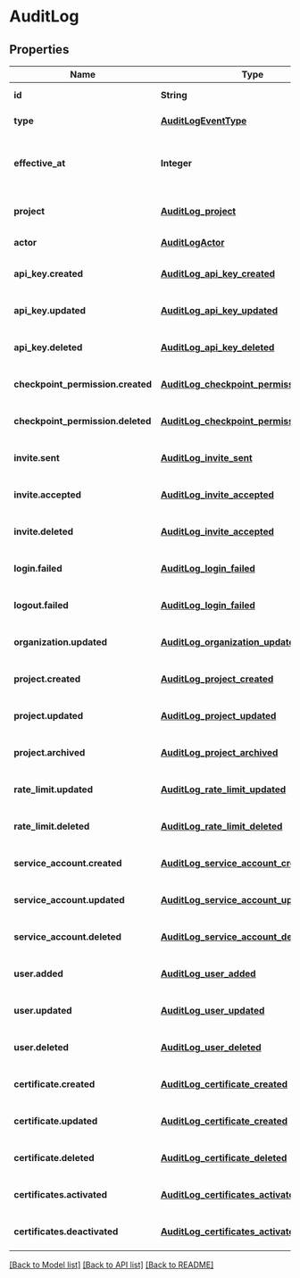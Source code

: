 # AuditLog
## Properties

| Name | Type | Description | Notes |
|------------ | ------------- | ------------- | -------------|
| **id** | **String** | The ID of this log. | [default to null] |
| **type** | [**AuditLogEventType**](AuditLogEventType.md) |  | [default to null] |
| **effective\_at** | **Integer** | The Unix timestamp (in seconds) of the event. | [default to null] |
| **project** | [**AuditLog_project**](AuditLog_project.md) |  | [optional] [default to null] |
| **actor** | [**AuditLogActor**](AuditLogActor.md) |  | [default to null] |
| **api\_key.created** | [**AuditLog_api_key_created**](AuditLog_api_key_created.md) |  | [optional] [default to null] |
| **api\_key.updated** | [**AuditLog_api_key_updated**](AuditLog_api_key_updated.md) |  | [optional] [default to null] |
| **api\_key.deleted** | [**AuditLog_api_key_deleted**](AuditLog_api_key_deleted.md) |  | [optional] [default to null] |
| **checkpoint\_permission.created** | [**AuditLog_checkpoint_permission_created**](AuditLog_checkpoint_permission_created.md) |  | [optional] [default to null] |
| **checkpoint\_permission.deleted** | [**AuditLog_checkpoint_permission_deleted**](AuditLog_checkpoint_permission_deleted.md) |  | [optional] [default to null] |
| **invite.sent** | [**AuditLog_invite_sent**](AuditLog_invite_sent.md) |  | [optional] [default to null] |
| **invite.accepted** | [**AuditLog_invite_accepted**](AuditLog_invite_accepted.md) |  | [optional] [default to null] |
| **invite.deleted** | [**AuditLog_invite_accepted**](AuditLog_invite_accepted.md) |  | [optional] [default to null] |
| **login.failed** | [**AuditLog_login_failed**](AuditLog_login_failed.md) |  | [optional] [default to null] |
| **logout.failed** | [**AuditLog_login_failed**](AuditLog_login_failed.md) |  | [optional] [default to null] |
| **organization.updated** | [**AuditLog_organization_updated**](AuditLog_organization_updated.md) |  | [optional] [default to null] |
| **project.created** | [**AuditLog_project_created**](AuditLog_project_created.md) |  | [optional] [default to null] |
| **project.updated** | [**AuditLog_project_updated**](AuditLog_project_updated.md) |  | [optional] [default to null] |
| **project.archived** | [**AuditLog_project_archived**](AuditLog_project_archived.md) |  | [optional] [default to null] |
| **rate\_limit.updated** | [**AuditLog_rate_limit_updated**](AuditLog_rate_limit_updated.md) |  | [optional] [default to null] |
| **rate\_limit.deleted** | [**AuditLog_rate_limit_deleted**](AuditLog_rate_limit_deleted.md) |  | [optional] [default to null] |
| **service\_account.created** | [**AuditLog_service_account_created**](AuditLog_service_account_created.md) |  | [optional] [default to null] |
| **service\_account.updated** | [**AuditLog_service_account_updated**](AuditLog_service_account_updated.md) |  | [optional] [default to null] |
| **service\_account.deleted** | [**AuditLog_service_account_deleted**](AuditLog_service_account_deleted.md) |  | [optional] [default to null] |
| **user.added** | [**AuditLog_user_added**](AuditLog_user_added.md) |  | [optional] [default to null] |
| **user.updated** | [**AuditLog_user_updated**](AuditLog_user_updated.md) |  | [optional] [default to null] |
| **user.deleted** | [**AuditLog_user_deleted**](AuditLog_user_deleted.md) |  | [optional] [default to null] |
| **certificate.created** | [**AuditLog_certificate_created**](AuditLog_certificate_created.md) |  | [optional] [default to null] |
| **certificate.updated** | [**AuditLog_certificate_created**](AuditLog_certificate_created.md) |  | [optional] [default to null] |
| **certificate.deleted** | [**AuditLog_certificate_deleted**](AuditLog_certificate_deleted.md) |  | [optional] [default to null] |
| **certificates.activated** | [**AuditLog_certificates_activated**](AuditLog_certificates_activated.md) |  | [optional] [default to null] |
| **certificates.deactivated** | [**AuditLog_certificates_activated**](AuditLog_certificates_activated.md) |  | [optional] [default to null] |

[[Back to Model list]](../README.md#documentation-for-models) [[Back to API list]](../README.md#documentation-for-api-endpoints) [[Back to README]](../README.md)

